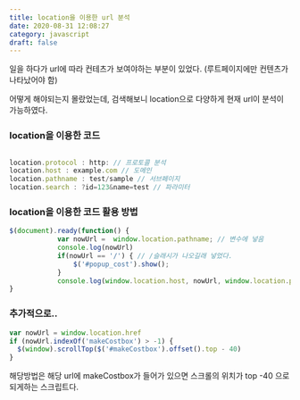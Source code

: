 ```yaml
---
title: location을 이용한 url 분석
date: 2020-08-31 12:08:27
category: javascript
draft: false
---
```


일을 하다가 url에 따라 컨테츠가 보여야하는 부분이 있었다.
(루트페이지에만 컨텐츠가 나타났어야 함)

어떻게 해야되는지 몰랐었는데, 검색해보니 location으로 다양하게 현재 url이 분석이 가능하였다.

### location을 이용한 코드

```javascript

location.protocol : http: // 프로토콜 분석
location.host : example.com // 도메인
location.pathname : test/sample // 서브페이지
location.search : ?id=123&name=test // 파라미터

```

### location을 이용한 코드 활용 방법

```javascript
$(document).ready(function() {
			var nowUrl =  window.location.pathname; // 변수에 넣음
			console.log(nowUrl)
			if(nowUrl == '/') { // /슬래시가 나오길래 넣었다.
				$('#popup_cost').show();
		    }
			console.log(window.location.host, nowUrl, window.location.pathname )
}

```

### 추가적으로..

```javascript
var nowUrl = window.location.href
if (nowUrl.indexOf('makeCostbox') > -1) {
  $(window).scrollTop($('#makeCostbox').offset().top - 40)
}
```

해당방법은 해당 url에 makeCostbox가 들어가 있으면 스크롤의 위치가 top -40 으로 되게하는 스크립트다.
